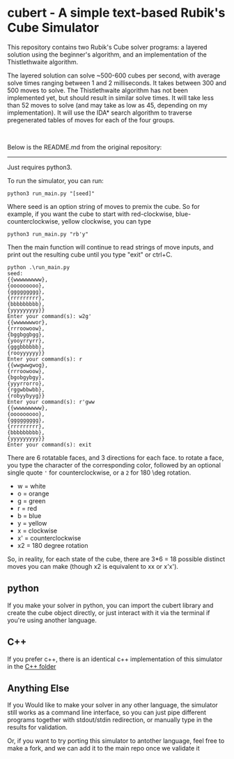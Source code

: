 # cubert - A simple text-based Rubik's Cube Simulator

This repository contains two Rubik's Cube solver programs: a layered solution using the beginner's algorithm, and an implementation of the Thistlethwaite algorithm.

The layered solution can solve ~500-600 cubes per second, with average solve times ranging between 1 and 2 milliseconds. It takes between 300 and 500 moves to solve. The Thistlethwaite algorithm has not been implemented yet, but should result in similar solve times. It will take less than 52 moves to solve (and may take as low as 45, depending on my implementation). It will use the IDA* search algorithm to traverse pregenerated tables of moves for each of the four groups.

$~~$













Below is the README.md from the original repository:

---

Just requires python3. 

To run the simulator, you can run:

```
python3 run_main.py "[seed]"
```
Where seed is an option string of moves to premix the cube. So for example, if you want the cube to start with red-clockwise, blue-counterclockwise, yellow clockwise, you can type

```
python3 run_main.py "rb'y"
```

Then the main function will continue to read strings of move inputs, and print out the resulting cube until you type "exit" or ctrl+C.
```
python .\run_main.py
seed:  
{{wwwwwwwww},
{ooooooooo},
{ggggggggg},
{rrrrrrrrr},
{bbbbbbbbb},
{yyyyyyyyy}}
Enter your command(s): w2g'
{{wwwwwwwor},
{rrroowoow},
{bggbggbgg},
{yooyrryrr},
{gggbbbbbb},
{rooyyyyyy}}
Enter your command(s): r
{{wwgwwgwog},
{rrroowoow},
{bgobgybgy},
{yyyrrorro},
{rggwbbwbb},
{robyybyyg}}
Enter your command(s): r'gww
{{wwwwwwwww},
{ooooooooo},
{ggggggggg},
{rrrrrrrrr},
{bbbbbbbbb},
{yyyyyyyyy}}
Enter your command(s): exit

```

There are 6 rotatable faces, and 3 directions for each face. to rotate a face, you type the character of the corresponding color, followed by an optional single quote `'` for counterclockwise, or a `2` for 180 \deg rotation.

* w = white
* o = orange
* g = green
* r = red
* b = blue
* y = yellow
* x = clockwise
* x' = counterclockwise
* x2 = 180 degree rotation

So, in reality, for each state of the cube, there are 3*6 = 18 possible distinct moves you can make (though x2 is equivalent to xx or x'x').

## python
If you make your solver in python, you can import the cubert library and create the cube object directly, or just interact with it via the terminal if you're using another language.

## C++
If you prefer c++, there is an identical c++ implementation of this simulator in the [C++ folder](./c++/)

## Anything Else
If you Would like to make your solver in any other language, the simulator still works as a command line interface, so you can just pipe different programs together with stdout/stdin redirection, or manually type in the results for validation.

Or, if you want to try porting this simulator to antother language, feel free to make a fork, and we can add it to the main repo once we validate it